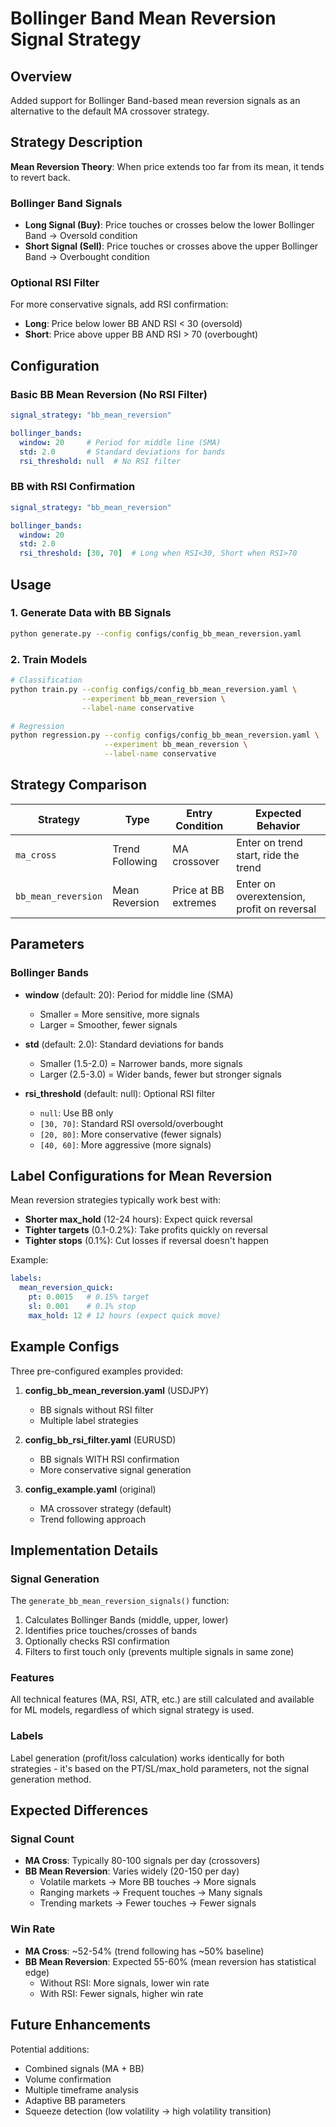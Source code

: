 # Bollinger Band Mean Reversion Signal Strategy

## Overview

Added support for Bollinger Band-based mean reversion signals as an alternative to the default MA crossover strategy.

## Strategy Description

**Mean Reversion Theory**: When price extends too far from its mean, it tends to revert back.

### Bollinger Band Signals

- **Long Signal (Buy)**: Price touches or crosses below the lower Bollinger Band → Oversold condition
- **Short Signal (Sell)**: Price touches or crosses above the upper Bollinger Band → Overbought condition

### Optional RSI Filter

For more conservative signals, add RSI confirmation:
- **Long**: Price below lower BB AND RSI < 30 (oversold)
- **Short**: Price above upper BB AND RSI > 70 (overbought)

## Configuration

### Basic BB Mean Reversion (No RSI Filter)

```yaml
signal_strategy: "bb_mean_reversion"

bollinger_bands:
  window: 20     # Period for middle line (SMA)
  std: 2.0       # Standard deviations for bands
  rsi_threshold: null  # No RSI filter
```

### BB with RSI Confirmation

```yaml
signal_strategy: "bb_mean_reversion"

bollinger_bands:
  window: 20
  std: 2.0
  rsi_threshold: [30, 70]  # Long when RSI<30, Short when RSI>70
```

## Usage

### 1. Generate Data with BB Signals

```bash
python generate.py --config configs/config_bb_mean_reversion.yaml
```

### 2. Train Models

```bash
# Classification
python train.py --config configs/config_bb_mean_reversion.yaml \
                --experiment bb_mean_reversion \
                --label-name conservative

# Regression
python regression.py --config configs/config_bb_mean_reversion.yaml \
                     --experiment bb_mean_reversion \
                     --label-name conservative
```

## Strategy Comparison

| Strategy | Type | Entry Condition | Expected Behavior |
|----------|------|-----------------|-------------------|
| `ma_cross` | Trend Following | MA crossover | Enter on trend start, ride the trend |
| `bb_mean_reversion` | Mean Reversion | Price at BB extremes | Enter on overextension, profit on reversal |

## Parameters

### Bollinger Bands

- **window** (default: 20): Period for middle line (SMA)
  - Smaller = More sensitive, more signals
  - Larger = Smoother, fewer signals
  
- **std** (default: 2.0): Standard deviations for bands
  - Smaller (1.5-2.0) = Narrower bands, more signals
  - Larger (2.5-3.0) = Wider bands, fewer but stronger signals

- **rsi_threshold** (default: null): Optional RSI filter
  - `null`: Use BB only
  - `[30, 70]`: Standard RSI oversold/overbought
  - `[20, 80]`: More conservative (fewer signals)
  - `[40, 60]`: More aggressive (more signals)

## Label Configurations for Mean Reversion

Mean reversion strategies typically work best with:
- **Shorter max_hold** (12-24 hours): Expect quick reversal
- **Tighter targets** (0.1-0.2%): Take profits quickly on reversal
- **Tighter stops** (0.1%): Cut losses if reversal doesn't happen

Example:
```yaml
labels:
  mean_reversion_quick:
    pt: 0.0015   # 0.15% target
    sl: 0.001    # 0.1% stop
    max_hold: 12 # 12 hours (expect quick move)
```

## Example Configs

Three pre-configured examples provided:

1. **config_bb_mean_reversion.yaml** (USDJPY)
   - BB signals without RSI filter
   - Multiple label strategies
   
2. **config_bb_rsi_filter.yaml** (EURUSD)
   - BB signals WITH RSI confirmation
   - More conservative signal generation
   
3. **config_example.yaml** (original)
   - MA crossover strategy (default)
   - Trend following approach

## Implementation Details

### Signal Generation

The `generate_bb_mean_reversion_signals()` function:

1. Calculates Bollinger Bands (middle, upper, lower)
2. Identifies price touches/crosses of bands
3. Optionally checks RSI confirmation
4. Filters to first touch only (prevents multiple signals in same zone)

### Features

All technical features (MA, RSI, ATR, etc.) are still calculated and available for ML models, regardless of which signal strategy is used.

### Labels

Label generation (profit/loss calculation) works identically for both strategies - it's based on the PT/SL/max_hold parameters, not the signal generation method.

## Expected Differences

### Signal Count

- **MA Cross**: Typically 80-100 signals per day (crossovers)
- **BB Mean Reversion**: Varies widely (20-150 per day)
  - Volatile markets → More BB touches → More signals
  - Ranging markets → Frequent touches → Many signals
  - Trending markets → Fewer touches → Fewer signals

### Win Rate

- **MA Cross**: ~52-54% (trend following has ~50% baseline)
- **BB Mean Reversion**: Expected 55-60% (mean reversion has statistical edge)
  - Without RSI: More signals, lower win rate
  - With RSI: Fewer signals, higher win rate

## Future Enhancements

Potential additions:
- Combined signals (MA + BB)
- Volume confirmation
- Multiple timeframe analysis
- Adaptive BB parameters
- Squeeze detection (low volatility → high volatility transition)
